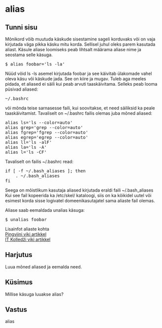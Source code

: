 # alias

## Tunni sisu

Mõnikord võib muutuda käskude sisestamine sageli korduvaks või on vaja kirjutada väga pikka käsku mitu korda. Sellisel juhul oleks parem kasutada aliast. Käsule aliase loomiseks peab lihtsalt määrama aliase nime ja seostama selle käsuga.

<pre>$ alias foobar='ls -la'</pre>

Nüüd võid ls -ls asemel kirjutada foobar ja see käivitab ülakomade vahel oleva käsu või käskude jada. See on kiire ja mugav. Tuleb aga meeles pidada, et aliased ei säili kui peab arvuti taaskäivitama. Selleks peab looma püsivad aliased:

<pre>~/.bashrc</pre>

või mõnda teise sarnasesse faili, kui soovitakse, et need säiliksid ka peale taaskäivitamist. Tavaliselt on ~/.bashrc failis olemas juba mõned aliased:
<pre>
alias ls='ls --color=auto'
alias grep='grep --color=auto'
alias fgrep='fgrep --color=auto'
alias egrep='egrep --color=auto'
alias ll='ls -alF'
alias la='ls -A'
alias l='ls -CF'
</pre>

Tavaliselt on failis ~/.bashrc read:
<pre>
if [ -f ~/.bash_aliases ]; then
    . ~/.bash_aliases
fi
</pre>

Seega on mõistlikum kasutaja aliased kirjutada eraldi faili ~/.bash_aliases
Kui see fail kopeerida ka /etc/skel/ kataloogi, siis on ka kõikidel uutel või esimest korda sisse logivatel domeenikasutajatel sama aliaste fail olemas.

Aliase saab eemaldada unalias käsuga:

<pre>$ unalias foobar</pre>

Lisainfot aliaste kohta<br />
<a href="https://viki.pingviin.org/Alias" target="_blank">Pingviini viki artikkel</a><br />
<a href="https://wiki.itcollege.ee/index.php/Alias_bash_shellis" target="_blank">IT Kolledži viki artikkel</a>

## Harjutus

Luua mõned aliased ja eemalda need.

## Küsimus

Millise käsuga luuakse alias?

## Vastus

alias
